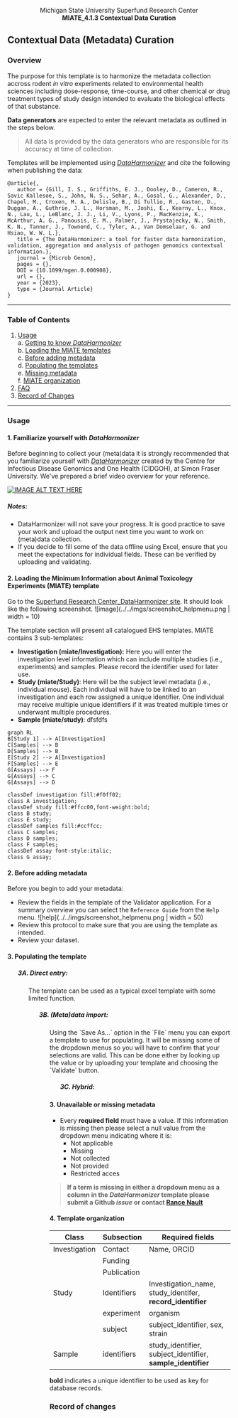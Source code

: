 <p align="center">
Michigan State University Superfund Research Center <br>
<b> MIATE_4.1.3 Contextual Data Curation </b>
</p>

## Contextual Data (Metadata) Curation

### Overview
The purpose for this template is to harmonize the metadata collection accross rodent _in vitro_ experiments related to environmental health sciences including dose-response, time-course, and other chemical or drug treatment types of study design intended to evaluate the biological effects of that substance. 

__Data generators__ are expected to enter the relevant metadata as outlined in the steps below.
> All data is provided by the data generators who are responsible for its accuracy at time of collection. 

Templates will be implemented using [_DataHarmonizer_](https://github.com/cidgoh/DataHarmonizer) and cite the following when publishing the data: 
```
@article{,
   author = {Gill, I. S., Griffiths, E. J., Dooley, D., Cameron, R., Savic Kallesoe, S., John, N. S., Sehar, A., Gosal, G., Alexander, D., Chapel, M., Croxen, M. A., Delisle, B., Di Tullio, R., Gaston, D., Duggan, A., Guthrie, J. L., Horsman, M., Joshi, E., Kearny, L., Knox, N., Lau, L., LeBlanc, J. J., Li, V., Lyons, P., MacKenzie, K., McArthur, A. G., Panousis, E. M., Palmer, J., Prystajecky, N., Smith, K. N., Tanner, J., Townend, C., Tyler, A., Van Domselaar, G. and Hsiao, W. W. L.},
   title = {The DataHarmonizer: a tool for faster data harmonization, validation, aggregation and analysis of pathogen genomics contextual information.},
   journal = {Microb Genom},
   pages = {},
   DOI = {10.1099/mgen.0.000908},
   url = {},
   year = {2023},
   type = {Journal Article}
}
```


---
### Table of Contents
1. [Usage](#usage)<br>
	a. [Getting to know _DataHarmonizer_](#familiorize)<br>
	b. [Loading the MIATE templates](#starting)<br>
	c. [Before adding metadata](#before)<br>
	d. [Populating the templates](#populating)<br>
	e. [Missing metadata](#missing)<br>
	f. [MIATE organization](#structure)<br>
2. [FAQ](#faq)<br>
3. [Record of Changes](#changes)<br>

---
### Usage

 <a id="familiorize"></a>
#### 1.  Familiarize yourself with _DataHarmonizer_<br>

Before beginning to collect your (meta)data it is strongly recommended that you familiarize yourself with [_DataHarmonizer_](https://github.com/cidgoh/DataHarmonizer#usage) created by the Centre for Infectious Disease Genomics and One Health (CIDGOH), at Simon Fraser University. We've prepared a brief video overview for your reference.

[![IMAGE ALT TEXT HERE](https://youtu.be/rdN2_Vhwb8E/0.jpg)](https://youtu.be/rdN2_Vhwb8E)

##### _Notes_:
- DataHarmonizer will not save your progress. It is good practice to save your work and upload the output next time you want to work on (meta)data collection.
- If you decide to fill some of the data offline using Excel, ensure that you meet the expectations for individual fields. These can be verified by uploading and validating.

 <a id="starting"></a>
#### 2.  Loading the Minimum Information about Animal Toxicology Experiments (MIATE) template<br>

Go to the [Superfund Research Center_DataHarmonizer site](http://52.90.28.252:8080/). It should look like the following screenshot.
![image](../../imgs/screenshot_helpmenu.png | width = 10)

The template section will present all catalogued EHS templates. MIATE contains 3 sub-templates: 
- **Investigation (miate/Investigation):** Here you will enter the investigation level information which can include multiple studies (i.e., experiments) and samples. Please record the identifier used for later use.
- **Study (miate/Study)**: Here will be the subject level metadata (i.e., individual mouse). Each individual will have to be linked to an investigation and each row assigned a unique identifier. One individual may receive multiple unique identifiers if it was treated multiple times or underwant multiple procedures.
- **Sample (miate/study)**: dfsfdfs

```mermaid
graph RL
B[Study 1] --> A[Investigation]
C[Samples] --> B
D[Samples] --> B
E[Study 2] --> A[Investigation]
F[Samples] --> E
G[Assays] --> F
G[Assays] --> C
G[Assays] --> D

classDef investigation fill:#f0ff02;
class A investigation;
classDef study fill:#ffcc00,font-weight:bold; 
class B study; 
class E study; 
classDef samples fill:#ccffcc; 
class C samples; 
class D samples; 
class F samples; 
classDef assay font-style:italic; 
class G assay;
```

 <a id="before"></a>
#### 2.  Before adding metadata<br>
Before you begin to add your metadata: 
- Review the fields in the template of the Validator application. For a summary overview you can select the `Reference Guide` from the `Help` menu.
![help](../../imgs/screenshot_helpmenu.png | width = 50)
- Review this protocol to make sure that you are using the template as intended.
- Review your dataset. 

 <a id="populating"></a>
#### 3. Populating the template
#####  <uL>3A. Direct entry:
<ul><ul> The template can be used as a typical excel template with some limited function. 

#####  <uL>3B. (Meta)data import:
<ul><ul> Using the `Save As...` option in the `File` menu  you can export a template to use for populating. It will be missing some of the dropdown menus so you will have to confirm that your selections are valid. This can be done either by looking up the value or by uploading your template and choosing the `Validate` button. 

#####  <uL>3C. Hybrid:

<a id="missing" ></a>
#### 3.  Unavailable or missing metadata
- Every __required field__ must have a value. If this information is missing then please select a null value from the dropdown menu indicating where it is:
	- Not applicable 
	- Missing
	- Not collected
	- Not provided
	- Restricted acces

> __If a term is missing in either a dropdown menu as a column in the _DataHarmonizer_ template please submit a Github _issue_ or contact [Rance Nault](mailto:naultran@msu.edu)__ 

<a id="structure" ></a>
#### 4.  Template organization
| Class | Subsection  | Required fields |
|-------|---------------|---------------|
| Investigation | Contact| Name, ORCID  |
|               | Funding |             |
|               | Publication |         |   
| Study| Identifiers | Investigation_name, study_identifer, __record_identifier__ |
| | experiment | organism |
|  | subject | subject_identifier, sex, strain |
|Sample| identifiers | study_identifier, subject_identifier, __sample_identifier__ |

__bold__ indicates a unique identifier to be used as key for database records.

### Record of changes


